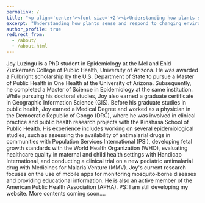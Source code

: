 ```yaml
---
permalink: /
title: "<p align='center'><font size='+2'><b>Understanding how plants sense and respond to changing environments</b></font></p>"
excerpt: "Understanding how plants sense and respond to changing environments"
author_profile: true
redirect_from: 
  - /about/
  - /about.html
---
```

Joy Luzingu is a PhD student in Epidemiology at the Mel and Enid Zuckerman College of Public Health,
University of Arizona. He was awarded a Fulbright scholarship by the U.S. Department of State to pursue
a Master of Public Health in One Health at the University of Arizona. Subsequently, he completed a
Master of Science in Epidemiology at the same institution. While pursuing his doctoral studies, Joy also
earned a graduate certificate in Geographic Information Science (GIS). Before his graduate studies in
public health, Joy earned a Medical Degree and worked as a physician in the Democratic Republic of
Congo (DRC), where he was involved in clinical practice and public health research projects with the
Kinshasa School of Public Health. His experience includes working on several epidemiological studies,
such as assessing the availability of antimalarial drugs in communities with Population Services
International (PSI), developing fetal growth standards with the World Health Organization (WHO),
evaluating healthcare quality in maternal and child health settings with Handicap International, and
conducting a clinical trial on a new pediatric antimalarial drug with Medicines for Malaria Venture
(MMV). Joy's current research focuses on the use of mobile apps for monitoring mosquito-borne
diseases and providing educational information. He is also an active member of the American Public
Health Association (APHA).
PS: I am still developing my website. More contents coming soon....
